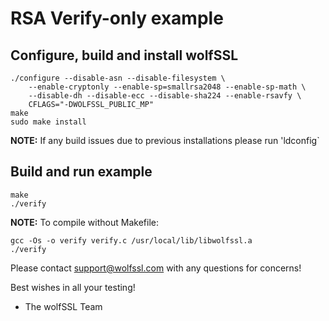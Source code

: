 # RSA Verify-only example

## Configure, build and install wolfSSL
```
./configure --disable-asn --disable-filesystem \
    --enable-cryptonly --enable-sp=smallrsa2048 --enable-sp-math \
    --disable-dh --disable-ecc --disable-sha224 --enable-rsavfy \
    CFLAGS="-DWOLFSSL_PUBLIC_MP"
make
sudo make install
```

**NOTE:** If any build issues due to previous installations please run 'ldconfig`

## Build and run example
```
make
./verify
```


**NOTE:** To compile without Makefile:
```
gcc -Os -o verify verify.c /usr/local/lib/libwolfssl.a
./verify
```

Please contact support@wolfssl.com with any questions for concerns!

Best wishes in all your testing!

- The wolfSSL Team

